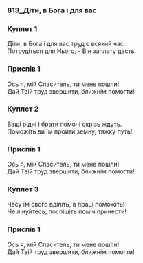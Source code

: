 ### 813_Діти, в Бога і для вас
### Куплет 1
Діти, в Бога і для вас труд є всякий час. <br/>Потрудіться для Нього, - Він заплату дасть.
### Приспів 1
Ось я, мій Спаситель, ти мене пошли! <br/>Дай Твій труд звершити, ближнім помогти!
### Куплет 2
Ваші рідні і брати помочі скрізь ждуть. <br/>Поможіть ви їм пройти земну, тяжку путь!
### Приспів 1
Ось я, мій Спаситель, ти мене пошли! <br/>Дай Твій труд звершити, ближнім помогти!
### Куплет 3
Часу їм свого вділіть, в праці поможіть! <br/>Не лінуйтесь, поспішіть поміч принести!
### Приспів 1
Ось я, мій Спаситель, ти мене пошли! <br/>Дай Твій труд звершити, ближнім помогти!
